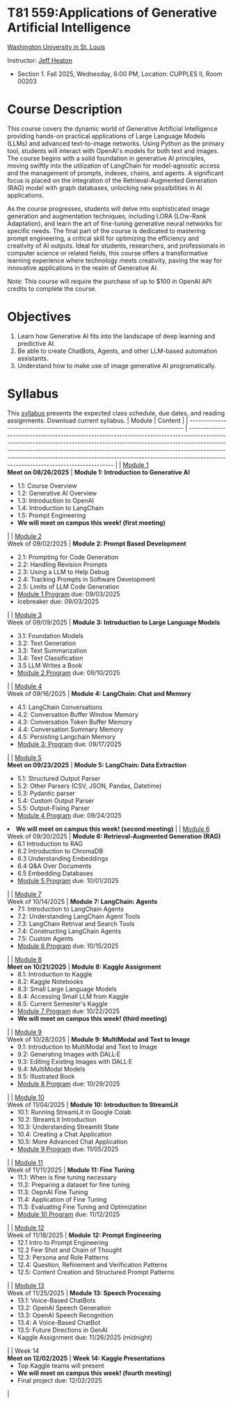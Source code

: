 # T81 559:Applications of Generative Artificial Intelligence

[Washington University in St. Louis](http://www.wustl.edu)

Instructor: [Jeff Heaton](https://sites.wustl.edu/jeffheaton/)

- Section 1. Fall 2025, Wednesday, 6:00 PM, Location: CUPPLES II, Room 00203

# Course Description

This course covers the dynamic world of Generative Artificial Intelligence providing hands-on practical applications of Large Language Models (LLMs) and advanced text-to-image networks. Using Python as the primary tool, students will interact with OpenAI's models for both text and images. The course begins with a solid foundation in generative AI principles, moving swiftly into the utilization of LangChain for model-agnostic access and the management of prompts, indexes, chains, and agents. A significant focus is placed on the integration of the Retrieval-Augmented Generation (RAG) model with graph databases, unlocking new possibilities in AI applications.

As the course progresses, students will delve into sophisticated image generation and augmentation techniques, including LORA (LOw-Rank Adaptation), and learn the art of fine-tuning generative neural networks for specific needs. The final part of the course is dedicated to mastering prompt engineering, a critical skill for optimizing the efficiency and creativity of AI outputs. Ideal for students, researchers, and professionals in computer science or related fields, this course offers a transformative learning experience where technology meets creativity, paving the way for innovative applications in the realm of Generative AI.

Note: This course will require the purchase of up to $100 in OpenAI API credits to complete the course.

# Objectives

1. Learn how Generative AI fits into the landscape of deep learning and predictive AI.
2. Be able to create ChatBots, Agents, and other LLM-based automation assistants.
3. Understand how to make use of image generative AI programatically.

# Syllabus

This [syllabus](https://data.heatonresearch.com/wustl/syllabus/jheaton-t81-559-fall-2025-syllabus.pdf) presents the expected class schedule, due dates, and reading assignments. Download current syllabus.
| Module | Content |
| ---------------------------------------------------------------------------- | --------------------------------------------------------------------------------------------------------------------------------------------------------------------------------------------------------------------------------------------------------------------------------------------------------------------------------------------------------------------------- |
| [Module 1](t81_559_class_01_1_overview.ipynb)<br>**Meet on 08/26/2025** | **Module 1: Introduction to Generative AI**<ul><li>1.1: Course Overview<li>1.2: Generative AI Overview<li>1.3: Introduction to OpenAI<li>1.4: Introduction to LangChain<li>1.5: Prompt Engineering<li>**We will meet on campus this week! (first meeting)**</ul> |
| [Module 2](t81_559_class_02_1_dev.ipynb)<br>Week of 09/02/2025 | **Module 2: Prompt Based Development**<ul><li>2.1: Prompting for Code Generation<li>2.2: Handling Revision Prompts<li>2.3: Using a LLM to Help Debug<li>2.4: Tracking Prompts in Software Development<li>2.5: Limits of LLM Code Generation<li>[Module 1 Program](./assignments/assignment_yourname_t81_559_class1.ipynb) due: 09/03/2025<li> Icebreaker due: 09/03/2025</ul> |
| [Module 3](t81_559_class_03_1_llm.ipynb)<br>Week of 09/09/2025 | **Module 3: Introduction to Large Language Models**<ul><li>3.1: Foundation Models<li>3.2: Text Generation<li>3.3: Text Summarization<li>3.4: Text Classification<li>3.5 LLM Writes a Book<li>[Module 2 Program](./assignments/assignment_yourname_t81_559_class2.ipynb) due: 09/10/2025</ul> |
| [Module 4](t81_559_class_04_1_langchain_chat.ipynb)<br>Week of 09/16/2025 | **Module 4: LangChain: Chat and Memory**<ul><li>4.1: LangChain Conversations<li>4.2: Conversation Buffer Window Memory<li>4.3: Conversation Token Buffer Memory<li>4.4: Conversation Summary Memory<li>4.5: Persisting Langchain Memory<li>[Module 3: Program](./assignments/assignment_yourname_t81_559_class3.ipynb) due: 09/17/2025</ul> |
| [Module 5](t81_559_class_05_1_langchain_data.ipynb)<br>**Meet on 09/23/2025** | **Module 5: LangChain: Data Extraction**<ul><li>5.1: Structured Output Parser<li>5.2: Other Parsers (CSV, JSON, Pandas, Datetime)<li>5.3: Pydantic parser<li>5.4: Custom Output Parser<li>5.5: Output-Fixing Parser<li>[Module 4 Program](./assignments/assignment_yourname_t81_559_class4.ipynb) due: 09/24/2025</ul><li>**We will meet on campus this week! (second meeting)**</ul> |
| [Module 6](t81_559_class_06_1_rag.ipynb)<br>Week of 09/30/2025 | **Module 6: Retrieval-Augmented Generation (RAG)**<ul><li>6.1 Introduction to RAG<li>6.2 Introduction to ChromaDB<li>6.3 Understanding Embeddings<li>6.4 Q&A Over Documents<li>6.5 Embedding Databases<li>[Module 5 Program](./assignments/assignment_yourname_t81_559_class5.ipynb) due: 10/01/2025</ul> |
| [Module 7](t81_559_class_07_1_agents.ipynb)<br>Week of 10/14/2025 | **Module 7: LangChain: Agents**<ul><li>7.1: Introduction to LangChain Agents<li>7.2: Understanding LangChain Agent Tools<li>7.3: LangChain Retrival and Search Tools<li>7.4: Constructing LangChain Agents<li>7.5: Custom Agents<li>[Module 6 Program](./assignments/assignment_yourname_t81_559_class6.ipynb) due: 10/15/2025</ul> |
| [Module 8](t81_559_class_08_1_kaggle_intro.ipynb)<br>**Meet on 10/21/2025** | **Module 8: Kaggle Assignment**<ul><li>8.1: Introduction to Kaggle<li>8.2: Kaggle Notebooks<li>8.3: Small Large Language Models <li>8.4: Accessing Small LLM from Kaggle<li>8.5: Current Semester's Kaggle<li>[Module 7 Program](./assignments/assignment_yourname_t81_559_class7.ipynb) due: 10/22/2025<li>**We will meet on campus this week! (third meeting)**</ul> |
| [Module 9](t81_559_class_09_1_image_genai.ipynb)<br>Week of 10/28/2025 | **Module 9: MultiModal and Text to Image**<ul><li>9.1: Introduction to MultiModal and Text to Image<li>9.2: Generating Images with DALL·E<li>9.3: Editing Existing Images with DALL·E<li>9.4: MultiModal Models<li>9.5: Illustrated Book<li>[Module 8 Program](./assignments/assignment_yourname_t81_559_class8.ipynb) due: 10/29/2025</ul> |
| [Module 10](t81_559_class_10_1_streamlit.ipynb)<br>Week of 11/04/2025 | **Module 10: Introduction to StreamLit**<ul><li>10.1: Running StreamLit in Google Colab<li>10.2: StreamLit Introduction<li>10.3: Understanding Streamlit State<li>10.4: Creating a Chat Application<li>10.5: More Advanced Chat Application<li>[Module 9 Program](./assignments/assignment_yourname_t81_559_class9.ipynb) due: 11/05/2025</ul> |
| [Module 11](t81_559_class_11_1_finetune.ipynb)<br>Week of 11/11/2025 | **Module 11: Fine Tuning**<ul><li>11.1: When is fine tuning necessary<li>11.2: Preparing a dataset for fine tuning<li>11.3: OepnAI Fine Tuning<li>11.4: Application of Fine Tuning<li>11.5: Evaluating Fine Tuning and Optimization<li>[Module 10 Program](./assignments/assignment_yourname_t81_559_class10.ipynb) due: 11/12/2025</ul> |
| [Module 12](t81_559_class_12_1_prompt_engineering.ipynb)<br>Week of 11/18/2025 | **Module 12: Prompt Engineering**<ul><li>12.1 Intro to Prompt Engineering<li>12.2 Few Shot and Chain of Thought<li>12.3: Persona and Role Patterns<li>12.4: Question, Refinement and Verification Patterns<li>12.5: Content Creation and Structured Prompt Patterns</ul> |
| [Module 13](t81_559_class_13_1_speech_models.ipynb)<br>Week of 11/25/2025 | **Module 13: Speech Processing**<ul><li>13.1: Voice-Based ChatBots <li>13.2: OpenAI Speech Generation<li>13.3: OpenAI Speech Recognition<li>13.4: A Voice-Based ChatBot<li>13.5: Future Directions in GenAI<li>Kaggle Assignment due: 11/26/2025 (midnight)</ul> |
| Week 14<br>**Meet on 12/02/2025** | **Week 14: Kaggle Presentations**<ul><li>Top Kaggle teams will present<li>**We will meet on campus this week! (fourth meeting)**<li>Final project due: 12/02/2025</ul> |
